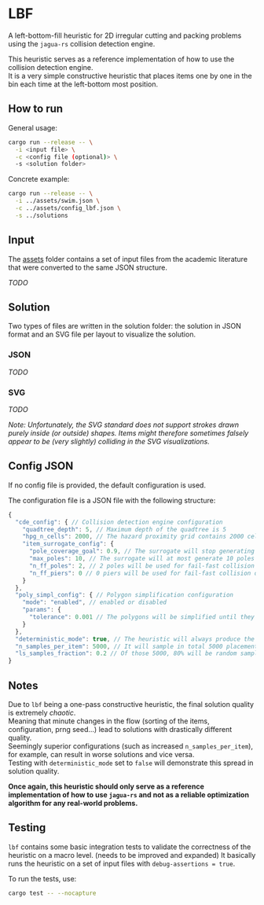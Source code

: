 # LBF
A left-bottom-fill heuristic for 2D irregular cutting and packing problems using the `jagua-rs` collision detection engine.

This heuristic serves as a reference implementation of how to use the collision detection engine. \
It is a very simple constructive heuristic that places items one by one in the bin each time at the left-bottom most position.

## How to run
General usage:
```bash
cargo run --release -- \
  -i <input file> \
  -c <config file (optional)> \
  -s <solution folder>
```

Concrete example:
```bash
cargo run --release -- \
  -i ../assets/swim.json \
  -c ../assets/config_lbf.json \
  -s ../solutions
```

## Input

The [assets](../assets) folder contains a set of input files from the academic literature that were converted to the 
same JSON structure.

*TODO* 

## Solution 

Two types of files are written in the solution folder: the solution in JSON format and an SVG file per layout to visualize the solution.

### JSON

*TODO*

### SVG

*TODO*

*Note: Unfortunately, the SVG standard does not support strokes drawn purely inside (or outside) shapes.
Items might therefore sometimes falsely appear to be (very slightly) colliding in the SVG visualizations.*

## Config JSON

If no config file is provided, the default configuration is used.

The configuration file is a JSON file with the following structure:
```javascript
{
  "cde_config": { // Collision detection engine configuration
    "quadtree_depth": 5, // Maximum depth of the quadtree is 5
    "hpg_n_cells": 2000, // The hazard proximity grid contains 2000 cells
    "item_surrogate_config": {
      "pole_coverage_goal": 0.9, // The surrogate will stop generating poles when 90% of the item is covered
      "max_poles": 10, // The surrogate will at most generate 10 poles
      "n_ff_poles": 2, // 2 poles will be used for fail-fast collision detection
      "n_ff_piers": 0 // 0 piers will be used for fail-fast collision detection
    }
  },
  "poly_simpl_config": { // Polygon simplification configuration
    "mode": "enabled", // enabled or disabled
    "params": {
      "tolerance": 0.001 // The polygons will be simplified until they deviate at most 0.1% from their original area.
    }
  },
  "deterministic_mode": true, // The heuristic will always produce the same solution for the same input and configuration
  "n_samples_per_item": 5000, // It will sample in total 5000 placements for each item
  "ls_samples_fraction": 0.2 // Of those 5000, 80% will be random samples, 20% will be local search samples
}
```

## Notes

Due to `lbf` being a one-pass constructive heuristic, the final solution quality is extremely *chaotic*. \
Meaning that minute changes in the flow (sorting of the items, configuration, prng seed...) lead to solutions with drastically different quality. \
Seemingly superior configurations (such as increased `n_samples_per_item`), for example, can result in worse solutions and vice versa. \
Testing with `deterministic_mode` set to `false` will demonstrate this spread in solution quality.

**Once again, this heuristic should only serve as a reference implementation of how to use `jagua-rs` and not as a reliable optimization algorithm for any real-world problems.**

## Testing

`lbf` contains some basic integration tests to validate the correctness of the heuristic on a macro level. (needs to be improved and expanded)
It basically runs the heuristic on a set of input files with `debug-assertions = true`.


To run the tests, use:
```bash
cargo test -- --nocapture
``` 

